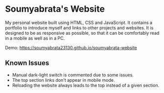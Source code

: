 # Soumyabrata's Website

My personal website built using HTML, CSS and JavaScript. It contains a portfolio to introduce myself and links to other projects and websites. It is designed to be as responsive as possible, so that it can be comfortably read in a mobile as well as in a PC.

Demo: https://soumyabrata23130.github.io/soumyabrata-website

## Known Issues

- Manual dark-light switch is commented due to some issues.
- The top section links don't appear in mobile mode.
- Reloading the website always leads to the top instead of a given section.
